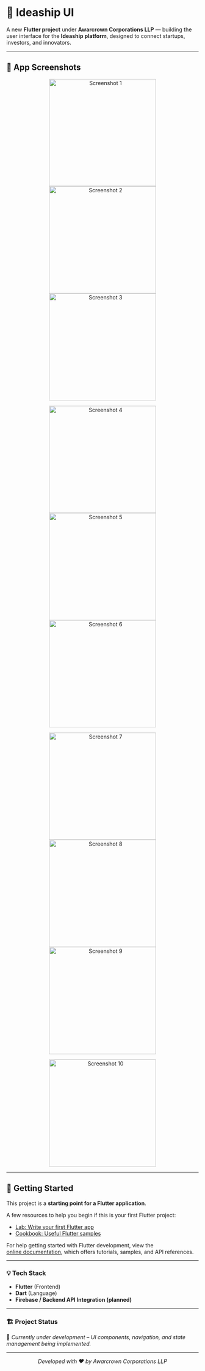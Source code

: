 # 🚀 Ideaship UI  

A new **Flutter project** under **Awarcrown Corporations LLP** — building the user interface for the **Ideaship platform**, designed to connect startups, investors, and innovators.  

---

## 📱 App Screenshots  

<p align="center">
  <img src="ideaship_images/1.jpg" alt="Screenshot 1" width="280"/>
  <img src="ideaship_images/2.jpg" alt="Screenshot 2" width="280"/>
  <img src="ideaship_images/3.jpg" alt="Screenshot 3" width="280"/>
</p>

<p align="center">
  <img src="ideaship_images/4.jpg" alt="Screenshot 4" width="280"/>
  <img src="ideaship_images/5.jpg" alt="Screenshot 5" width="280"/>
  <img src="ideaship_images/6.jpg" alt="Screenshot 6" width="280"/>
</p>

<p align="center">
  <img src="ideaship_images/7.jpg" alt="Screenshot 7" width="280"/>
  <img src="ideaship_images/8.jpg" alt="Screenshot 8" width="280"/>
  <img src="ideaship_images/9.jpg" alt="Screenshot 9" width="280"/>
</p>

<p align="center">
  <img src="ideaship_images/10.jpg" alt="Screenshot 10" width="280"/>
</p>

---

## 🧩 Getting Started  

This project is a **starting point for a Flutter application**.

A few resources to help you begin if this is your first Flutter project:

- [Lab: Write your first Flutter app](https://docs.flutter.dev/get-started/codelab)  
- [Cookbook: Useful Flutter samples](https://docs.flutter.dev/cookbook)  

For help getting started with Flutter development, view the  
[online documentation](https://docs.flutter.dev/), which offers tutorials, samples, and API references.

---

### 💡 Tech Stack  
- **Flutter** (Frontend)  
- **Dart** (Language)  
- **Firebase / Backend API Integration (planned)**  

---

### 🏗️ Project Status  
🧪 *Currently under development – UI components, navigation, and state management being implemented.*

---

<p align="center">
  <em>Developed with ❤️ by Awarcrown Corporations LLP</em>
</p>
